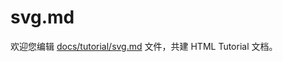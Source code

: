 svg.md
===

欢迎您编辑 <a target="__blank" href="https://github.com/jaywcjlove/html-tutorial/blob/main/docs/tutorial/svg.md">docs/tutorial/svg.md</a> 文件，共建 HTML Tutorial 文档。
